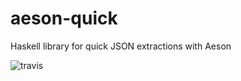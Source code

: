 # aeson-quick

Haskell library for quick JSON extractions with Aeson

![travis](https://travis-ci.org/libscott/aeson-quick.svg?branch=master)
